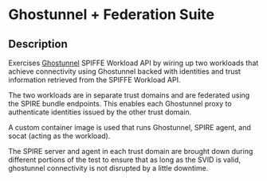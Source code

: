 # Ghostunnel + Federation Suite

## Description

Exercises [Ghostunnel](https://github.com/square/ghostunnel) SPIFFE Workload
API by wiring up two workloads that achieve connectivity using Ghostunnel
backed with identities and trust information retrieved from the SPIFFE Workload
API.

The two workloads are in separate trust domains and are federated using the
SPIRE bundle endpoints. This enables each Ghostunnel proxy to authenticate
identities issued by the other trust domain.

A custom container image is used that runs Ghostunnel, SPIRE agent, and socat
(acting as the workload).

The SPIRE server and agent in each trust domain are brought down during different
portions of the test to ensure that as long as the SVID is valid, ghostunnel
connectivity is not disrupted by a little downtime.
